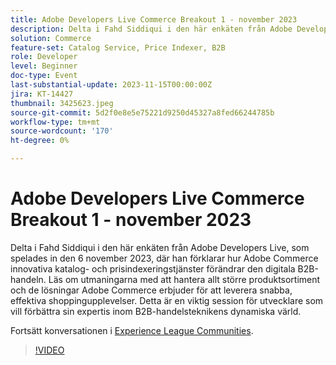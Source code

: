 ```yaml
---
title: Adobe Developers Live Commerce Breakout 1 - november 2023
description: Delta i Fahd Siddiqui i den här enkäten från Adobe Developers Live, som spelades in den 6 november 2023, där han förklarar hur Adobe Commerce innovativa katalog- och prisindexeringstjänster förändrar den digitala B2B-handeln. Läs om utmaningarna med att hantera allt större produktsortiment och de lösningar Adobe Commerce erbjuder för att leverera snabba, effektiva shoppingupplevelser. Detta är en viktig session för utvecklare som vill förbättra sin expertis inom B2B-handelsteknikens dynamiska värld.
solution: Commerce
feature-set: Catalog Service, Price Indexer, B2B
role: Developer
level: Beginner
doc-type: Event
last-substantial-update: 2023-11-15T00:00:00Z
jira: KT-14427
thumbnail: 3425623.jpeg
source-git-commit: 5d2f0e8e5e75221d9250d45327a8fed66244785b
workflow-type: tm+mt
source-wordcount: '170'
ht-degree: 0%

---
```



# Adobe Developers Live Commerce Breakout 1 - november 2023

Delta i Fahd Siddiqui i den här enkäten från Adobe Developers Live, som spelades in den 6 november 2023, där han förklarar hur Adobe Commerce innovativa katalog- och prisindexeringstjänster förändrar den digitala B2B-handeln. Läs om utmaningarna med att hantera allt större produktsortiment och de lösningar Adobe Commerce erbjuder för att leverera snabba, effektiva shoppingupplevelser. Detta är en viktig session för utvecklare som vill förbättra sin expertis inom B2B-handelsteknikens dynamiska värld.

Fortsätt konversationen i [Experience League Communities](https://adobe.ly/3rJfZcN).

>[!VIDEO](https://video.tv.adobe.com/v/3425623/?learn=on)